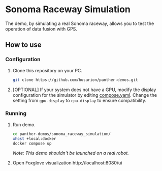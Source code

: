 # Sonoma Raceway Simulation

The demo, by simulating a real Sonoma raceway, allows you to test the operation of data fusion with GPS.

## How to use

### Configuration

1. Clone this repository on your PC.

    ```bash
    git clone https://github.com/husarion/panther-demos.git
    ```

2. [OPTIONAL] If your system does not have a GPU, modify the display configuration for the simulator by editing [compose.yaml](compose.yaml). Change the setting from `gpu-display` to `cpu-display` to ensure compatibility.

### Running

1. Run demo.

    ```bash
    cd panther-demos/sonoma_raceway_simulation/
    xhost +local:docker
    docker compose up
    ```

    *Note: This demo shouldn't be launched on a real robot.*

2. Open Foxglove visualization http://localhost:8080/ui

